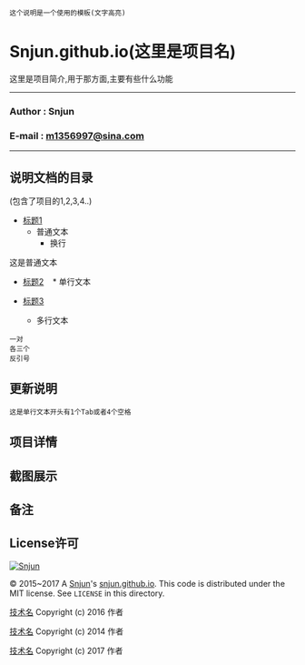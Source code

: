 `这个说明是一个使用的模板(文字高亮)`

Snjun.github.io(这里是项目名)
=========
这里是项目简介,用于那方面,主要有些什么功能

*******
[](#作者信息)
[](#也就是关于我)
### Author : Snjun
### E-mail : m1356997@sina.com
*******

## 说明文档的目录
(包含了项目的1,2,3,4..)
* [标题1](#更新说明)
    * 普通文本
        *  换行

这是普通文本
* [标题2](#项目详情)
    * 单行文本
    
* [标题3](#截图展示)
    * 多行文本

[](#就是多个单行文本写法或者还有如下写法)
```
一对
各三个
反引号
```

## 更新说明
    这是单行文本开头有1个Tab或者4个空格
## 项目详情
[](#包含上面目录所有项的详情)

## 截图展示

## 备注
[](#注意事项)

## License许可
[](#鸣谢,参考和技术等)

[![Snjun](https://img.shields.io/travis/rust-lang/rust.svg)](http://snjun.me/)

© 2015~2017 A [Snjun](http://snjun.me/)'s [snjun.github.io](https://github.com/snjun/snjun.github.io/).  This code is distributed under the MIT license. See `LICENSE` in this directory.

[技术名](https://github.com/) Copyright (c) 2016 作者

[技术名](https://github.com/) Copyright (c) 2014 作者

[技术名](https://github.com/) Copyright (c) 2017 作者
